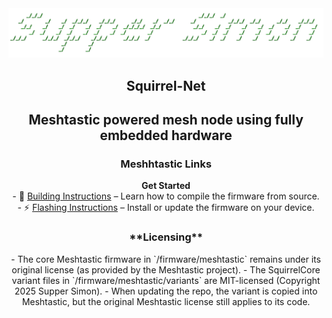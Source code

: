 <div align="center">
  <a href="https://meshtastic.org">
    <img src=".github/SupperSimon.png" alt="SupperSimon" width="800"/>
  </a>

  <h2>Squirrel-Net</h2>
  <h2>Meshtastic powered mesh node using fully embedded hardware</h2>
  
  <p>
    <h3>Meshhtastic Links</h3>
    <a href="https://meshtastic.org" style="text-decoration:none; font-weight:bold;">Get Started</a><br/>
    - 🔧 <a href="https://meshtastic.org/docs/development/firmware/build">Building Instructions</a> – Learn how to compile the firmware from source.<br/>
    - ⚡ <a href="https://meshtastic.org/docs/getting-started/flashing-firmware/">Flashing Instructions</a> – Install or update the firmware on your device.
  </p>
  
  <p>
    <h3>**Licensing**</h3>
    - The core Meshtastic firmware in `/firmware/meshtastic` remains under its original license (as provided by the Meshtastic project).  
    - The SquirrelCore variant files in `/firmware/meshtastic/variants` are MIT-licensed (Copyright 2025 Supper Simon).  
    - When updating the repo, the variant is copied into Meshtastic, but the original Meshtastic license still applies to its code.
  </p>
</div>
